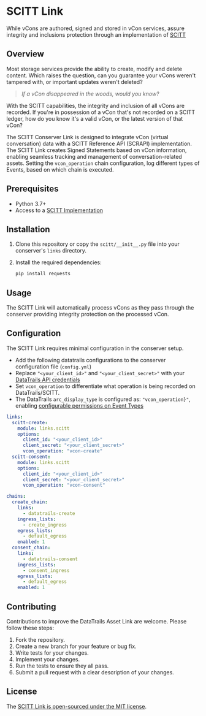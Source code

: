 # SCITT Link

While vCons are authored, signed and stored in vCon services, assure integrity and inclusions protection through an implementation of [SCITT][scitt-architecture]

## Overview

Most storage services provide the ability to create, modify and delete content.
Which raises the question, can you guarantee your vCons weren't tampered with, or important updates weren't deleted?

> _If a vCon disappeared in the woods, would you know?_

With the SCITT capabilities, the integrity and inclusion of all vCons are recorded.
If you're in possession of a vCon that's not recorded on a SCITT ledger, how do you know it's a valid vCon, or the latest version of that vCon?

The SCITT Conserver Link is designed to integrate vCon (virtual conversation) data with a SCITT Reference API (SCRAPI) implementation.
The SCITT Link creates Signed Statements based on vCon information, enabling seamless tracking and management of conversation-related assets.
Setting the `vcon_operation` chain configuration, log different types of Events, based on which chain is executed.

## Prerequisites

- Python 3.7+
- Access to a [SCITT Implementation][scitt-implementations]

## Installation

1. Clone this repository or copy the `scitt/__init__.py` file into your conserver's `links` directory.
2. Install the required dependencies:

   ```bash
   pip install requests
   ```

## Usage

The SCITT Link will automatically process vCons as they pass through the conserver providing integrity protection on the processed vCon.

## Configuration

The SCITT Link requires minimal configuration in the conserver setup.

- Add the following datatrails configurations to the conserver configuration file (`config.yml`)
- Replace `"<your_client_id>"` and `"<your_client_secret>"` with your [DataTrails API credentials](https://docs.datatrails.ai/developers/developer-patterns/getting-access-tokens-using-app-registrations/)
- Set `vcon_operation` to differentiate what operation is being recorded on DataTrails/SCITT.  
- The DataTrails `arc_display_type` is configured as: `"vcon_operation}"`, enabling [configurable permissions on Event Types](https://docs.datatrails.ai/platform/administration/sharing-access-outside-your-tenant/#creating-an-obac-policy)  

```yaml
links:
  scitt-create:
    module: links.scitt
    options:
      client_id: "<your_client_id>"
      client_secret: "<your_client_secret>"
      vcon_operation: "vcon-create"
  scitt-consent:
    module: links.scitt
    options:
      client_id: "<your_client_id>"
      client_secret: "<your_client_secret>"
      vcon_operation: "vcon-consent"

chains:
  create_chain:
    links:
      - datatrails-create
    ingress_lists:
      - create_ingress
    egress_lists:
      - default_egress
    enabled: 1
  consent_chain:
    links:
      - datatrails-consent
    ingress_lists:
      - consent_ingress
    egress_lists:
      - default_egress
    enabled: 1
```

## Contributing

Contributions to improve the DataTrails Asset Link are welcome.
Please follow these steps:

1. Fork the repository.
1. Create a new branch for your feature or bug fix.
1. Write tests for your changes.
1. Implement your changes.
1. Run the tests to ensure they all pass.
1. Submit a pull request with a clear description of your changes.

## License

The [SCITT Link is open-sourced under the MIT license](./LICENSE).

[scitt-architecture]:     https://datatracker.ietf.org/wg/scitt/about/
[scitt-implementations]:  https://scitt.io/implementations